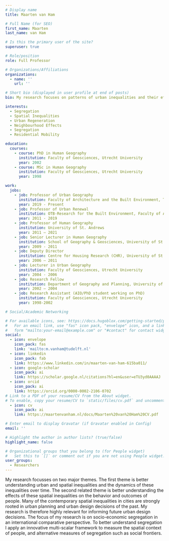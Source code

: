 ```yaml
---
# Display name
title: Maarten van Ham

# Full Name (for SEO)
first_name: Maarten
last_name: van Ham

# Is this the primary user of the site?
superuser: true

# Role/position
role: Full Professor

# Organizations/Affiliations
organizations:
  - name: ''
    url: ''

# Short bio (displayed in user profile at end of posts)
bio: My research focuses on patterns of urban inequalities and their effects for people. I have a particular interest in segregation, residential mobility, and how spatial inequalities influence individual outcomes in cities. 

interests:
  - Segregation
  - Spatial Inequalities  
  - Urban Regeneration
  - Neighbourhood Effects
  - Segregation
  - Residential Mobility

education:
  courses:
    - course: PhD in Human Geography
      institution: Faculty of Geosciences, Utrecht University 
      year: 2002
    - course: MSc in Human Geography 
      institution: Faculty of Geosciences, Utrecht University
      year: 1998

work:
  jobs:
    - job: Professor of Urban Geography
      institution: Faculty of Architecture and the Built Environment, TU Delft
      year: 2019 - Present
    - job: Professor of Urban Renewal
      institution: OTB-Research for the Built Environment, Faculty of Architecture and the Built Environment, TU Delft
      year: 2011 - 2019
    - job: Professor of Human Geography
      institution: University of St. Andrews
      year: 2011 – 2021
    - job: Senior Lecturer in Human Geography
      institution: School of Geography & Geosciences, University of St. Andrews
      year: 2009 - 2011
    - job: Deputy Director
      institution: Centre for Housing Research (CHR), University of St Andrews
      year: 2006 – 2011
    - job: Lecturer in Urban Geography
      institution: Faculty of Geosciences, Utrecht University
      year: 2004 - 2006
    - job: Research Fellow
      institution: Department of Geography and Planning, University of Amsterdam
      year: 2002 – 2004
    - job: Research Assistant (AIO/PhD student working on PhD)
      institution: Faculty of Geosciences, Utrecht University
      year: 1998-2002

# Social/Academic Networking

# For available icons, see: https://docs.hugoblox.com/getting-started/page-builder/#icons
#   For an email link, use "fas" icon pack, "envelope" icon, and a link in the
#   form "mailto:your-email@example.com" or "#contact" for contact widget.
social:
  - icon: envelope
    icon_pack: fas
    link: 'mailto:m.vanham@tudelft.nl'
  - icon: linkedin
    icon_pack: fab
    link: https://www.linkedin.com/in/maarten-van-ham-615ba011/
  - icon: google-scholar
    icon_pack: ai
    link: https://scholar.google.nl/citations?hl=en&user=eTU3yd0AAAAJ
  - icon: orcid
    icon_pack: ai
    link: https://orcid.org/0000-0002-2106-0702  
# Link to a PDF of your resume/CV from the About widget.
# To enable, copy your resume/CV to `static/files/cv.pdf` and uncomment the lines below.
  - icon: cv
    icon_pack: ai
    link: https://maartenvanham.nl/docs/Maarten%20van%20Ham%20CV.pdf 

# Enter email to display Gravatar (if Gravatar enabled in Config)
email: ''

# Highlight the author in author lists? (true/false)
highlight_name: false

# Organizational groups that you belong to (for People widget)
#   Set this to `[]` or comment out if you are not using People widget.
user_groups: 
  - Researchers
---
```


My research focusses on two major themes. The first theme is better understanding urban and spatial inequalities and the dynamics of these inequalities over time. The second related theme is better understanding the effects of these spatial inequalities on the behavior and outcomes of people. Many of the contemporary spatial inequalities in cities are strongly rooted in urban planning and urban design decisions of the past. My research is therefore highly relevant for informing future urban design decisions. The focus of my research is on socio-economic segregation in an international comparative perspective. To better understand segregation I apply an innovative multi-scalar framework to measure the spatial context of people, and alternative measures of segregation such as social frontiers.  